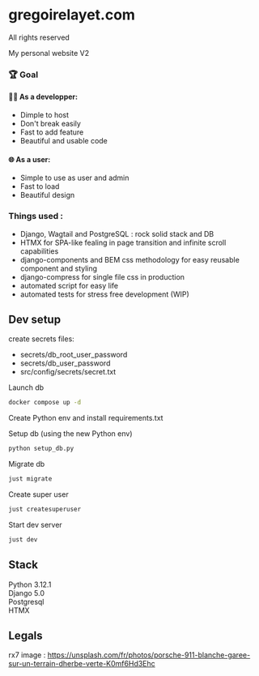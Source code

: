 # gregoirelayet.com

All rights reserved

My personal website V2

### 🏆 Goal

#### 👨‍💻 As a developper:

-   Dimple to host
-   Don't break easily
-   Fast to add feature
-   Beautiful and usable code

#### 🌐 As a user:

-   Simple to use as user and admin
-   Fast to load
-   Beautiful design

### Things used :

-   Django, Wagtail and PostgreSQL : rock solid stack and DB
-   HTMX for SPA-like fealing in page transition and infinite scroll capabilities
-   django-components and BEM css methodology for easy reusable component and styling
-   django-compress for single file css in production
-   automated script for easy life
-   automated tests for stress free development (WIP)

## Dev setup

create secrets files:

-   secrets/db_root_user_password
-   secrets/db_user_password
-   src/config/secrets/secret.txt

Launch db

```sh
docker compose up -d
```

Create Python env and install requirements.txt

Setup db (using the new Python env)

```sh
python setup_db.py
```

Migrate db

```sh
just migrate
```

Create super user

```sh
just createsuperuser
```

Start dev server

```sh
just dev
```

## Stack

Python 3.12.1  
Django 5.0  
Postgresql  
HTMX

## Legals

rx7 image : https://unsplash.com/fr/photos/porsche-911-blanche-garee-sur-un-terrain-dherbe-verte-K0mf6Hd3Ehc
